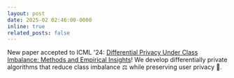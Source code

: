 ```yaml
---
layout: post
date: 2025-02 02:46:00-0000
inline: true
related_posts: false
---
```


New paper accepted to ICML '24: [Differential Privacy Under Class Imbalance: Methods and Empirical Insights](https://arxiv.org/abs/2411.05733)! We develop differentially private algorithms that reduce class imbalance ⚖️ while preserving user privacy 💪.

